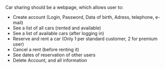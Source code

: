 

Car sharing should be a webpage, which allows user to:
- Create account (Login, Password, Data of birth, Adress, telephone, e-mail)
- See a list of all cars (rented and available)
- See a list of available cars (after logging in)
- Reserve and rent a car (Only 1 per standard customer, 2 for premium user)
- Cancel a rent (before renting it)
- See dates of reservation of other users
- Delete Account, and all information    

